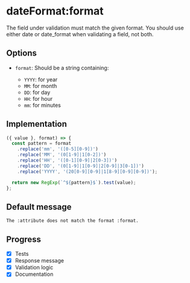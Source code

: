 # dateFormat:format

The field under validation must match the given format. You should use either date or date_format when validating a field, not both.

## Options

- `format`: Should be a string containing:

  - `YYYY`: for year
  - `MM`: for month
  - `DD`: for day
  - `HH`: for hour
  - `mm`: for minutes

## Implementation

```js
({ value }, format) => {
  const pattern = format
    .replace('mm', '([0-5][0-9])')
    .replace('MM', '(0[1-9]|1[0-2])')
    .replace('HH', '([0-1][0-9]|2[0-3])')
    .replace('DD', '(0[1-9]|1[0-9]|2[0-9]|3[0-1])')
    .replace('YYYY', '(20[0-9][0-9]|1[8-9][0-9][0-9])');

  return new RegExp(`^${pattern}$`).test(value);
};
```

## Default message

```
The :attribute does not match the format :format.
```

## Progress

- [x] Tests
- [x] Response message
- [x] Validation logic
- [x] Documentation
